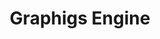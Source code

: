 ---
title: Graphigs Engine
role: Engine / Tools / Graphics Programmer
image: assets/image-sample.png
alt: Graphigs Engine
tools: C++ | OpenGL | GLSL | ImGui | FBXSDK
asset-base: /assets/programming/grapigs/
tags: graphics team-project

caption:
  title: Grapigs Engine
  subtitle: Engine & Tools <br> Shader Effects
  thumbnail: /assets/programming/grapigs/thumbnail.png
  
video:
  title: Video
  url: https://www.youtube.com/embed/REPLACE-WITH-CODE
  detail:
    - title: Engine | Tools | Graphics
      desc: Create an engine for rendering objects to implement PBR techniques. Keep the hierarchical structure of the model while loading fbx files using FBXSDK. Create GUI tools to adjust the object and each mesh’s material data. Change the texture of the material by dropping image files into the program or dragging and dropping the texture to the material window from the asset window. Add new uniform variables in runtime without rebuilding the project. Edit shader pipeline in runtime. Apply shader effects to objects or a scene, such as the rusted metal effect using Perlin noise, chromatic aberration, and blur effect.

detail:
  - image-path: 
    alt: 
    desc: 
---